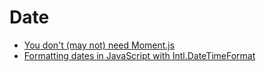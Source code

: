 # Date

- [You don't (may not) need Moment.js](https://github.com/you-dont-need/You-Dont-Need-Momentjs)
- [Formatting dates in JavaScript with Intl.DateTimeFormat](https://www.valentinog.com/blog/datetime/)
